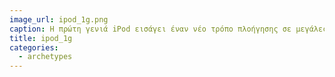 ```yaml
---
image_url: ipod_1g.png
caption: Η πρώτη γενιά iPod εισάγει έναν νέο τρόπο πλοήγησης σε μεγάλες λίστες (μενού) αρχείων μουσικής, τον περιστρεφόμενο τροχό.
title: ipod_1g
categories:
  - archetypes
---
```

